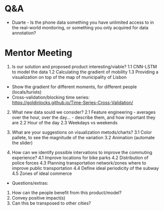 # Q&A

* Duarte - Is the phone data something you have unlimited access to in the real-world monitoring, or something you only acquired for data annotation?

# Mentor Meeting

1. Is our solution and proposed product interesting/viable?
    1.1 CNN-LSTM to model the data
    1.2 Calculating the gradient of mobility
    1.3 Providing a visualization on top of the map of municipality of Lisbon

* Show the gradient for different moments, for different people (locals/turists)
* Cross-validation/blocking time series: https://goldinlocks.github.io/Time-Series-Cross-Validation/

2. What new data sould we consider?
2.1 Feature engineering - averages over the hour, over the day... - describe them, and how important they are
2.2 Hour of the day
2.3 Weekdays vs weekends

3. What are your suggestions on visualization metods/charts?
3.1 Color pallete, to see the magnitude of the variation
3.2 Animation (automate the slider)

4. How can we identify possible intervations to improve the commuting experience?
4.1 Improve locations for bike parks
4.2 Distribution of police forces
4.3 Planning transportation network/zones where to improve public transportation
4.4 Define ideal periodicity of the subway
4.5 Zones of ideal commerce

* Questions/extras:
1. How can the people benefit from this product/model?
2. Convey positive impact(s)
3. Can this be transposed to other cities?